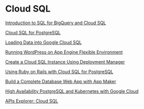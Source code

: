 # Cloud SQL


[Introduction to SQL for BigQuery and Cloud SQL]()

[Cloud SQL for PostgreSQL](https://github.com/jeongyoonlee2015/joy-BackTotheFuture/blob/master/GoogleCloudTraining/CloudSQL/CloudSQLforPostgreSQL.md)

[Loading Data into Google Cloud SQL]()

[Running WordPress on App Engine Flexible Environment]()

[Create a Cloud SQL Instance Using Deployment Manager]()

[Using Ruby on Rails with Cloud SQL for PostgreSQL]()

[Build a Complete Database Web App with App Maker]()

[High Availability PostgreSQL and Kubernetes with Google Cloud]()

[APIs Explorer: Cloud SQL]()

